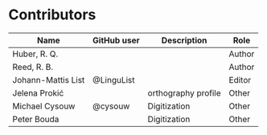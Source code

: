 # Contributors

Name | GitHub user | Description | Role
--- | --- | --- | ---
Huber, R. Q. | | | Author
Reed, R. B. | | | Author
Johann-Mattis List | @LinguList | | Editor 
Jelena Prokić | | orthography profile | Other
Michael Cysouw | @cysouw | Digitization | Other
Peter Bouda | | Digitization | Other
